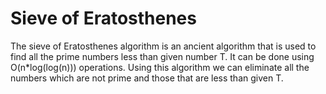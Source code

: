 # Sieve of Eratosthenes

The sieve of Eratosthenes algorithm is an ancient algorithm that is used to find all the prime numbers less than given number T. It can be done using O(n*log(log(n))) operations. Using this algorithm we can eliminate all the numbers which are not prime and those that are less than given T.

